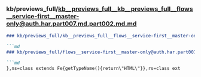 ### kb/previews_full/kb__previews_full__kb__previews_full__flows__service-first__master-only@auth.har.part007.md.part002.md.md

```md
### kb/previews_full/kb__previews_full__flows__service-first__master-only@auth.har.part007.md.part002.md

```md
### kb/previews_full/flows__service-first__master-only@auth.har.part007.md (part 002)

```md
},ns=class extends Fe{getTypeName(){return\"HTML\"}},rs=class ext
```

```

```

```
